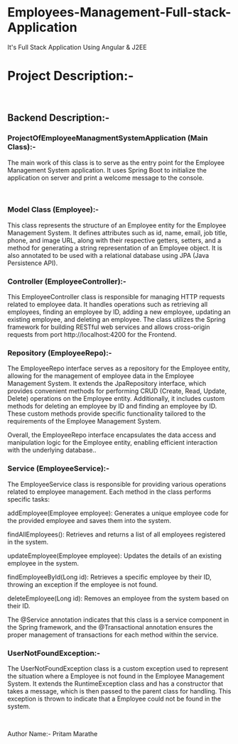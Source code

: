 # Employees-Management-Full-stack-Application
It's Full Stack Application Using Angular &amp; J2EE

<h1>Project Description:- </h1>
<br>
<h2>Backend Description:- </h2>



<h3>ProjectOfEmployeeManagmentSystemApplication (Main Class):-</h3>
<p>
The main work of this class is to serve as the entry point for the Employee Management System application. It uses Spring Boot to initialize the application on server and print a welcome message to the console.
</p><br>

<h3>Model Class (Employee):-</h3>  <p>
This class represents the structure of an Employee entity for the Employee Management System. It defines attributes such as id, name, email, job title, phone, and image URL, along with their respective getters, setters, and a method for generating a string representation of an Employee object. It is also annotated to be used with a relational database using JPA (Java Persistence API).
</p>


<h3>Controller (EmployeeController):- </h3>  <p>
This EmployeeController class is responsible for managing HTTP requests related to employee data. It handles operations such as retrieving all employees, finding an employee by ID, adding a new employee, updating an existing employee, and deleting an employee. The class utilizes the Spring framework for building RESTful web services and allows cross-origin requests from port http://localhost:4200 for the Frontend.
</p>


<h3>Repository (EmployeeRepo):-</h3>  <p>
The EmployeeRepo interface serves as a repository for the Employee entity, allowing for the management of employee data in the Employee Management System. It extends the JpaRepository interface, which provides convenient methods for performing CRUD (Create, Read, Update, Delete) operations on the Employee entity. Additionally, it includes custom methods for deleting an employee by ID and finding an employee by ID. These custom methods provide specific functionality tailored to the requirements of the Employee Management System.

Overall, the EmployeeRepo interface encapsulates the data access and manipulation logic for the Employee entity, enabling efficient interaction with the underlying database..
</p>


<h3>Service (EmployeeService):- </h3> <p>
The EmployeeService class is responsible for providing various operations related to employee management. Each method in the class performs specific tasks:

addEmployee(Employee employee): Generates a unique employee code for the provided employee and saves them into the system.

findAllEmployees(): Retrieves and returns a list of all employees registered in the system.

updateEmployee(Employee employee): Updates the details of an existing employee in the system.

findEmployeeById(Long id): Retrieves a specific employee by their ID, throwing an exception if the employee is not found.

deleteEmployee(Long id): Removes an employee from the system based on their ID.

The @Service annotation indicates that this class is a service component in the Spring framework, and the @Transactional annotation ensures the proper management of transactions for each method within the service.
</p>


<h3>UserNotFoundException:- </h3>  <p>
The UserNotFoundException class is a custom exception used to represent the situation where a Employee is not found in the Employee Management System. It extends the RuntimeException class and has a constructor that takes a message, which is then passed to the parent class for handling. This exception is thrown to indicate that a Employee could not be found in the system.</p> <br>



Author Name:- Pritam Marathe